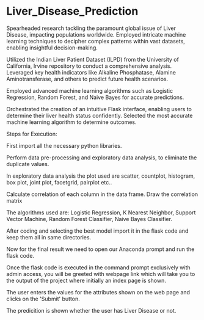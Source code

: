 # Liver_Disease_Prediction
Spearheaded research tackling the paramount global issue of Liver Disease, impacting populations worldwide. Employed intricate machine learning techniques to decipher complex patterns within vast datasets, enabling insightful decision-making.

Utilized the Indian Liver Patient Dataset (ILPD) from the University of California, Irvine repository to conduct a comprehensive analysis. Leveraged key health indicators like Alkaline Phosphatase, Alamine Aminotransferase, and others to predict future health scenarios.

Employed advanced machine learning algorithms such as Logistic Regression, Random Forest, and Naive Bayes for accurate predictions.

Orchestrated the creation of an intuitive Flask interface, enabling users to determine their liver health status confidently. Selected the most accurate machine learning algorithm to determine outcomes.

Steps for Execution:

First import all the necessary python libraries.

Perform data pre-processing and exploratory data analysis, to eliminate the duplicate values. 

In exploratory data analysis the plot used are scatter, countplot, histogram, box plot, joint plot, facetgrid, pairplot etc..

Calculate correlation of each column in the data frame. Draw the correlation matrix

The algorithms used are:
Logistic Regression, K Nearest Neighbor, Support Vector Machine, Random Forest Classifier, Naive Bayes Classifier.

After coding and selecting the best model import it in the flask code and keep them all in same directories.

Now for the final result we need to open our Anaconda prompt and run the flask code. 

Once the flask code is executed in the command prompt exclusively with admin access, you will be greeted with webpage link which will take you to the output of the project where initially an index page is shown.

The user enters the values for the attributes shown on the web page and clicks on the 'Submit' button. 

The predicition is shown whether the user has Liver Disease or not.
